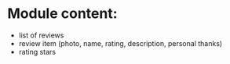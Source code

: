 # Module content:

- list of reviews
- review item (photo, name, rating, description, personal thanks)
- rating stars
